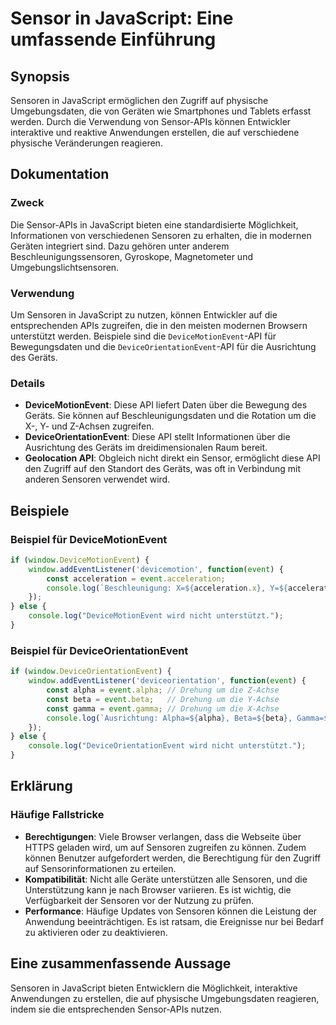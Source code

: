 <!--
Meta Description: # Sensor in JavaScript: Eine umfassende Einführung ## Synopsis Sensoren in JavaScript ermöglichen den Zugriff auf physische Umgebungsdaten, die von Ge...
Meta Keywords: die, sensoren, auf, javascript, und
-->

# Sensor in JavaScript: Eine umfassende Einführung

## Synopsis
Sensoren in JavaScript ermöglichen den Zugriff auf physische Umgebungsdaten, die von Geräten wie Smartphones und Tablets erfasst werden. Durch die Verwendung von Sensor-APIs können Entwickler interaktive und reaktive Anwendungen erstellen, die auf verschiedene physische Veränderungen reagieren.

## Dokumentation
### Zweck
Die Sensor-APIs in JavaScript bieten eine standardisierte Möglichkeit, Informationen von verschiedenen Sensoren zu erhalten, die in modernen Geräten integriert sind. Dazu gehören unter anderem Beschleunigungssensoren, Gyroskope, Magnetometer und Umgebungslichtsensoren.

### Verwendung
Um Sensoren in JavaScript zu nutzen, können Entwickler auf die entsprechenden APIs zugreifen, die in den meisten modernen Browsern unterstützt werden. Beispiele sind die `DeviceMotionEvent`-API für Bewegungsdaten und die `DeviceOrientationEvent`-API für die Ausrichtung des Geräts.

### Details
- **DeviceMotionEvent**: Diese API liefert Daten über die Bewegung des Geräts. Sie können auf Beschleunigungsdaten und die Rotation um die X-, Y- und Z-Achsen zugreifen.
- **DeviceOrientationEvent**: Diese API stellt Informationen über die Ausrichtung des Geräts im dreidimensionalen Raum bereit.
- **Geolocation API**: Obgleich nicht direkt ein Sensor, ermöglicht diese API den Zugriff auf den Standort des Geräts, was oft in Verbindung mit anderen Sensoren verwendet wird.

## Beispiele
### Beispiel für DeviceMotionEvent
```javascript
if (window.DeviceMotionEvent) {
    window.addEventListener('devicemotion', function(event) {
        const acceleration = event.acceleration;
        console.log(`Beschleunigung: X=${acceleration.x}, Y=${acceleration.y}, Z=${acceleration.z}`);
    });
} else {
    console.log("DeviceMotionEvent wird nicht unterstützt.");
}
```

### Beispiel für DeviceOrientationEvent
```javascript
if (window.DeviceOrientationEvent) {
    window.addEventListener('deviceorientation', function(event) {
        const alpha = event.alpha; // Drehung um die Z-Achse
        const beta = event.beta;   // Drehung um die Y-Achse
        const gamma = event.gamma; // Drehung um die X-Achse
        console.log(`Ausrichtung: Alpha=${alpha}, Beta=${beta}, Gamma=${gamma}`);
    });
} else {
    console.log("DeviceOrientationEvent wird nicht unterstützt.");
}
```

## Erklärung
### Häufige Fallstricke
- **Berechtigungen**: Viele Browser verlangen, dass die Webseite über HTTPS geladen wird, um auf Sensoren zugreifen zu können. Zudem können Benutzer aufgefordert werden, die Berechtigung für den Zugriff auf Sensorinformationen zu erteilen.
- **Kompatibilität**: Nicht alle Geräte unterstützen alle Sensoren, und die Unterstützung kann je nach Browser variieren. Es ist wichtig, die Verfügbarkeit der Sensoren vor der Nutzung zu prüfen.
- **Performance**: Häufige Updates von Sensoren können die Leistung der Anwendung beeinträchtigen. Es ist ratsam, die Ereignisse nur bei Bedarf zu aktivieren oder zu deaktivieren.

## Eine zusammenfassende Aussage
Sensoren in JavaScript bieten Entwicklern die Möglichkeit, interaktive Anwendungen zu erstellen, die auf physische Umgebungsdaten reagieren, indem sie die entsprechenden Sensor-APIs nutzen.